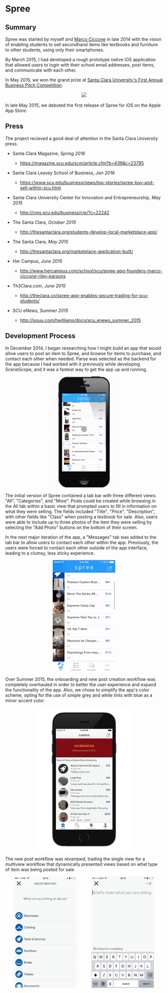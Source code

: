 Spree
=============

## Summary
Spree was started by myself and [Marco Ciccone](https://www.linkedin.com/in/mciccone10) in late 2014 with the vision of enabling students to sell secondhand items like textbooks and furniture to other students, using only their smartphones. 

By March 2015, I had developed a rough prototype native iOS application that allowed users to login with their school email addresses, post items, and communicate with each other. 

In May 2015, we won the grand prize at [Santa Clara University's First Annual Business Pitch Competition](http://cms.scu.edu/business/cie/?c=22242).

<p align='center'>
<img src="http://cms.scu.edu/docs/images/rte/blogapp_img/b319/dsc_5720.jpg" width="300">
</p>

In late May 2015, we debuted the first release of Spree for iOS on the Apple App Store.

## Press
The project recieved a good deal of attention in the Santa Clara University press.
* Santa Clara Magazine, *Spring 2016*
  * https://magazine.scu.edu/scm/article.cfm?b=439&c=23795
  
* Santa Clara Leavey School of Business, *Jan 2016*
  * https://www.scu.edu/business/news/top-stories/spree-buy-and-sell-within-scu.html

* Santa Clara University Center for Innovation and Entrepreneurship, *May 2015*
  * http://cms.scu.edu/business/cie/?c=22242

* The Santa Clara, *October 2015*
  * http://thesantaclara.org/students-develop-local-marketplace-app/

* The Santa Clara, *May 2015*
  * http://thesantaclara.org/marketplace-application-built/

* Her Campus, *June 2015*
  * http://www.hercampus.com/school/scu/spree-app-founders-marco-ciccone-riley-parsons

* Th3Clara.com, *June 2015*
  * http://theclara.co/spree-app-enables-secure-trading-for-scu-students/

* SCU eNews, *Summer 2015*
  * http://issuu.com/hwilliams/docs/scu_enews_summer_2015


## Development Process
In December 2014, I began researching how I might build an app that would allow users to post an item to Spree, and browse for items to purchase, and contact each other when needed. Parse was selected as the backend for the app because I had worked with it previously while developing SceneScope, and it was a fastest way to get the app up and running.

<p align='center'>
<img src="https://github.com/rileysparsons/Spree/blob/master/spree_prototype_demo.gif" width="200">
</p>

The initial version of Spree contained a tab bar with three different views: "All", "Categories", and "More". Posts could be created while browsing in the All tab within a basic view that prompted users to fill in information on what they were selling. The fields included "Title", "Price", "Description", with other fields like "Class" when posting a textbook for sale. Also, users were able to include up to three photos of the item they were selling by selecting the "Add Photo" buttons on the bottom of their screen.

In the next major iteration of the app, a "Messages" tab was added to the tab bar to allow users to contact each other within the app. Previously, the users were forced to contact each other outside of the app interface, leading to a clumsy, less sticky experience. 

<p align='center'>
<img src="https://github.com/rileysparsons/Spree/blob/master/messages_demo.gif" width="200" alt='In-app messaging created a smoother transaction process and increased user retention'>
</p>

Over Summer 2015, the onboarding and new post creation workflow was completely overhauled in order to better the user experience and expand the functionality of the app. Also, we chose to simplify the app's color scheme, opting for the use of simple grey and white tints with blue as a minor accent color. 

<p align='center'>
<img src="https://github.com/rileysparsons/Spree/blob/master/Nov2015Spree.png" width="300" alt='In Fall 2015 we debuted a new version of the app that featured a much cleaner color scheme and overall UI'>
</p>

The new post workflow was revamped, trading the single view for a multiview workflow that dynamically presented views based on what type of item was being posted for sale.

<p align='center'>
<img src="https://github.com/rileysparsons/Spree/blob/master/spree_workflow_image1.png" width="200" alt='Initial view controller of the new post workflow'> <img height="350" hspace="20"/> <img src="https://github.com/rileysparsons/Spree/blob/master/spree_workflow_image2.png" width="200" alt='Text field prompting user to type title of their new post'> 
</p>
